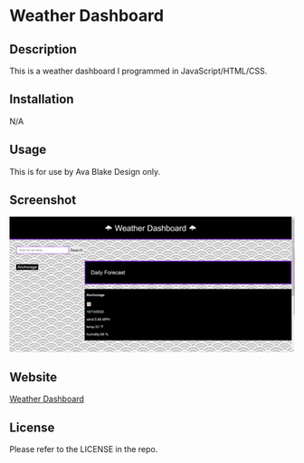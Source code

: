 # Weather Dashboard

## Description
This is a weather dashboard I programmed in JavaScript/HTML/CSS.

## Installation
N/A

## Usage
This is for use by Ava Blake Design only.

## Screenshot
![An image of the Weather Dashboard](./weather-screenshot.png)

## Website
<a href ="https://avablakedesign.github.io/avablake-weather-dashboard/">Weather Dashboard</a>

## License
Please refer to the LICENSE in the repo.
